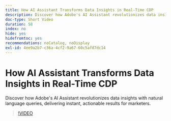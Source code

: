 ```yaml
---
title: How AI Assistant Transforms Data Insights in Real-Time CDP
description: Discover how Adobe's AI Assistant revolutionizes data insights with natural language queries, delivering instant, actionable results for marketers.
doc-type: Short Video
duration: 58
index: no
hide: yes
hidefromtoc: yes
recommendations: noCatalog, noDisplay
exl-id: 4ee9a2b7-c36a-4cf2-9a67-60c5afd7dc14
---
```

# How AI Assistant Transforms Data Insights in Real-Time CDP

Discover how Adobe's AI Assistant revolutionizes data insights with natural language queries, delivering instant, actionable results for marketers.

<!-- 62_S653_3442539_57_how-ai-assistant-transforms-data-insights-in-realtime-cdp -->
>[!VIDEO](https://video.tv.adobe.com/v/3458199/?learn=on&enablevpops=true)
